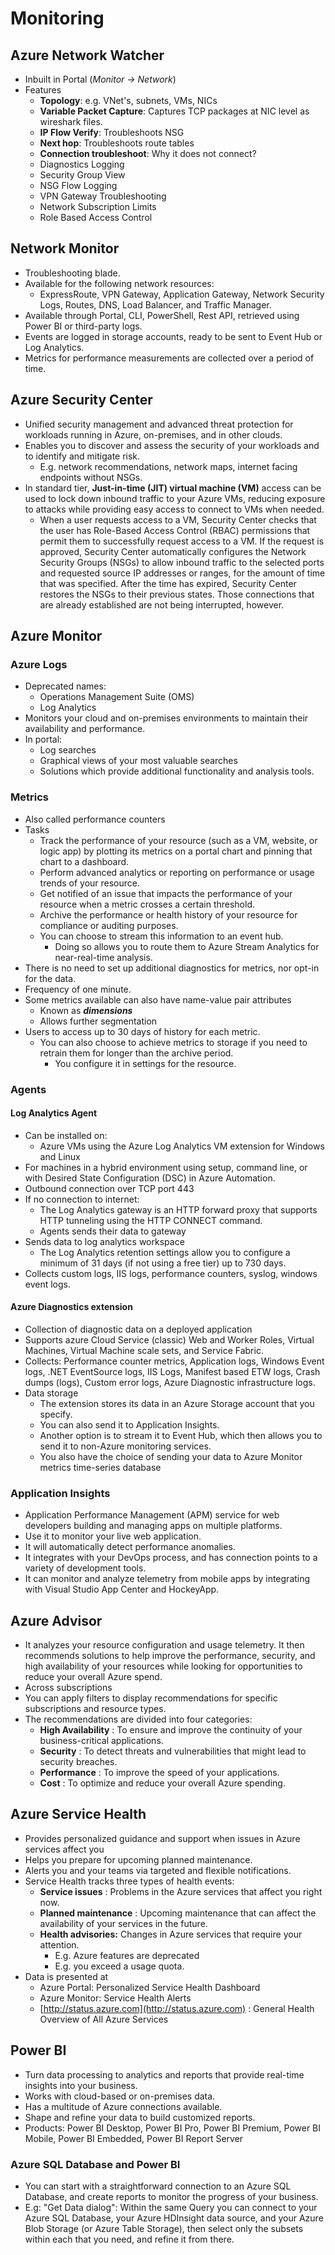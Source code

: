 # Monitoring

## Azure Network Watcher

- Inbuilt in Portal (*Monitor -> Network*)
- Features
  - **Topology**: e.g. VNet's, subnets, VMs, NICs
  - **Variable Packet Capture**: Captures TCP packages at NIC level as wireshark files.
  - **IP Flow Verify**: Troubleshoots NSG
  - **Next hop**: Troubleshoots route tables
  - **Connection troubleshoot**: Why it does not connect?
  - Diagnostics Logging
  - Security Group View
  - NSG Flow Logging
  - VPN Gateway Troubleshooting
  - Network Subscription Limits
  - Role Based Access Control

## Network Monitor

- Troubleshooting blade.
- Available for the following network resources:
  - ExpressRoute, VPN Gateway, Application Gateway, Network Security Logs, Routes, DNS, Load Balancer, and Traffic Manager.
- Available through Portal, CLI, PowerShell, Rest API, retrieved using Power BI or third-party logs.
- Events are logged in storage accounts, ready to be sent to Event Hub or Log Analytics.
- Metrics for performance measurements are collected over a period of time.

## Azure Security Center

- Unified security management and advanced threat protection for workloads running in Azure, on-premises, and in other clouds.
- Enables you to discover and assess the security of your workloads and to identify and mitigate risk.
  - E.g. network recommendations, network maps, internet facing endpoints without NSGs.
- In standard tier, **Just-in-time (JIT) virtual machine (VM)** access can be used to lock down inbound traffic to your Azure VMs, reducing exposure to attacks while providing easy access to connect to VMs when needed.
  - When a user requests access to a VM, Security Center checks that the user has Role-Based Access Control (RBAC) permissions that permit them to successfully request access to a VM. If the request is approved, Security Center automatically configures the Network Security Groups (NSGs) to allow inbound traffic to the selected ports and requested source IP addresses or ranges, for the amount of time that was specified. After the time has expired, Security Center restores the NSGs to their previous states. Those connections that are already established are not being interrupted, however.

## Azure Monitor

### Azure Logs

- Deprecated names:
  - Operations Management Suite (OMS)
  - Log Analytics
- Monitors your cloud and on-premises environments to maintain their availability and performance.
- In portal:
  - Log searches
  - Graphical views of your most valuable searches
  - Solutions which provide additional functionality and analysis tools.

### Metrics

- Also called performance counters
- Tasks
  - Track the performance of your resource (such as a VM, website, or logic app) by plotting its metrics on a portal chart and pinning that chart to a dashboard.
  - Perform advanced analytics or reporting on performance or usage trends of your resource.
  - Get notified of an issue that impacts the performance of your resource when a metric crosses a certain threshold.
  - Archive the performance or health history of your resource for compliance or auditing purposes.
  - You can choose to stream this information to an event hub.
    - Doing so allows you to route them to Azure Stream Analytics for near-real-time analysis.
- There is no need to set up additional diagnostics for metrics, nor opt-in for the data.
- Frequency of one minute.
- Some metrics available can also have name-value pair attributes
  - Known as ***dimensions***
  - Allows further segmentation
- Users to access up to 30 days of history for each metric.
  - You can also choose to achieve metrics to storage if you need to retrain them for longer than the archive period.
    - You configure it in settings for the resource.

### Agents

#### Log Analytics Agent

- Can be installed on:
  - Azure VMs using the Azure Log Analytics VM extension for Windows and Linux
- For machines in a hybrid environment using setup, command line, or with Desired State Configuration (DSC) in Azure Automation.
- Outbound connection over TCP port 443
- If no connection to internet:
  - The Log Analytics gateway is an HTTP forward proxy that supports HTTP tunneling using the HTTP CONNECT command.
  - Agents sends their data to gateway
- Sends data to log analytics workspace
  - The Log Analytics retention settings allow you to configure a minimum of 31 days (if not using a free tier) up to 730 days.
- Collects custom logs, IIS logs, performance counters, syslog, windows event logs.

#### Azure Diagnostics extension

- Collection of diagnostic data on a deployed application
- Supports azure Cloud Service (classic) Web and Worker Roles, Virtual Machines, Virtual Machine scale sets, and Service Fabric.
- Collects: Performance counter metrics, Application logs, Windows Event logs, .NET EventSource logs, IIS Logs, Manifest based ETW logs, Crash dumps (logs), Custom error logs, Azure Diagnostic infrastructure logs.
- Data storage
  - The extension stores its data in an Azure Storage account that you specify.
  - You can also send it to Application Insights.
  - Another option is to stream it to Event Hub, which then allows you to send it to non-Azure monitoring services.
  - You also have the choice of sending your data to Azure Monitor metrics time-series database

### Application Insights

- Application Performance Management (APM) service for web developers building and managing apps on multiple platforms.
- Use it to monitor your live web application.
- It will automatically detect performance anomalies.
- It integrates with your DevOps process, and has connection points to a variety of development tools.
- It can monitor and analyze telemetry from mobile apps by integrating with Visual Studio App Center and HockeyApp.

## Azure Advisor

- It analyzes your resource configuration and usage telemetry. It then recommends solutions to help improve the performance, security, and high availability of your resources while looking for opportunities to reduce your overall Azure spend.
- Across subscriptions
- You can apply filters to display recommendations for specific subscriptions and resource types.
- The recommendations are divided into four categories:
  - **High Availability** : To ensure and improve the continuity of your business-critical applications.
  - **Security** : To detect threats and vulnerabilities that might lead to security breaches.
  - **Performance** : To improve the speed of your applications.
  - **Cost** : To optimize and reduce your overall Azure spending.

## Azure Service Health

- Provides personalized guidance and support when issues in Azure services affect you
- Helps you prepare for upcoming planned maintenance.
- Alerts you and your teams via targeted and flexible notifications.
- Service Health tracks three types of health events:
  - **Service issues** : Problems in the Azure services that affect you right now.
  - **Planned maintenance** : Upcoming maintenance that can affect the availability of your services in the future.
  - **Health advisories:** Changes in Azure services that require your attention.
    - E.g. Azure features are deprecated
    - E.g. you exceed a usage quota.
- Data is presented at
  - Azure Portal: Personalized Service Health Dashboard
  - Azure Monitor: Service Health Alerts
  - [http://status.azure.com](http://status.azure.com) : General Health Overview of All Azure Services

## Power BI

- Turn data processing to analytics and reports that provide real-time insights into your business.
- Works with cloud-based or on-premises data.
- Has a multitude of Azure connections available.
- Shape and refine your data to build customized reports.
- Products: Power BI Desktop, Power BI Pro, Power BI Premium, Power BI Mobile, Power BI Embedded, Power BI Report Server

### Azure SQL Database and Power BI

- You can start with a straightforward connection to an Azure SQL Database, and create reports to monitor the progress of your business.
- E.g: "Get Data dialog": Within the same Query you can connect to your Azure SQL Database, your Azure HDInsight data source, and your Azure Blob Storage (or Azure Table Storage), then select only the subsets within each that you need, and refine it from there.
